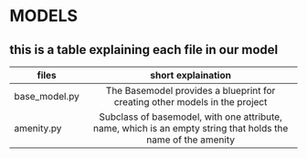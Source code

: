 # MODELS
## this is a table explaining each file in our model

| files        | short explaination |
| -------------|:-----------------:|
|base_model.py |The Basemodel provides a blueprint for creating other models in the project|
|amenity.py|Subclass of basemodel, with one attribute, name, which is an empty string that holds the name of the amenity|
